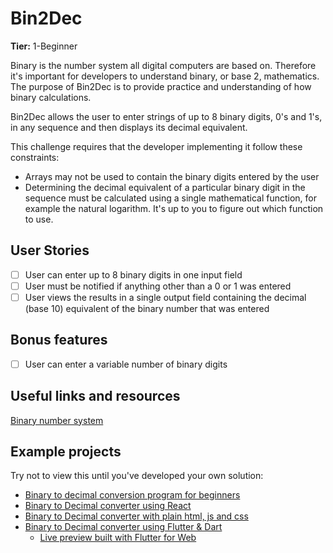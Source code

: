 # Bin2Dec

**Tier:** 1-Beginner

Binary is the number system all digital computers are based on.
Therefore it's important for developers to understand binary, or base 2,
mathematics. The purpose of Bin2Dec is to provide practice and
understanding of how binary calculations.

Bin2Dec allows the user to enter strings of up to 8 binary digits, 0's
and 1's, in any sequence and then displays its decimal equivalent.

This challenge requires that the developer implementing it follow these
constraints:

- Arrays may not be used to contain the binary digits entered by the user
- Determining the decimal equivalent of a particular binary digit in the
  sequence must be calculated using a single mathematical function, for
  example the natural logarithm. It's up to you to figure out which function
  to use.

## User Stories

- [ ] User can enter up to 8 binary digits in one input field
- [ ] User must be notified if anything other than a 0 or 1 was entered
- [ ] User views the results in a single output field containing the decimal (base 10) equivalent of the binary number that was entered

## Bonus features

- [ ] User can enter a variable number of binary digits

## Useful links and resources

[Binary number system](https://en.wikipedia.org/wiki/Binary_number)

## Example projects

Try not to view this until you've developed your own solution:

- [Binary to decimal conversion program for beginners](https://www.youtube.com/watch?v=YMIALQE26KQ)
- [Binary to Decimal converter using React](https://github.com/email2vimalraj/Bin2Dec)
- [Binary to Decimal converter with plain html, js and css](https://grfreire.github.io/Bin2Dec/)
- [Binary to Decimal converter using Flutter & Dart](https://github.com/israelss/AppIdeasCollection/tree/master/Tier1/Bin2Dec)
  - [Live preview built with Flutter for Web](https://bin2dec.web.app/#/)
